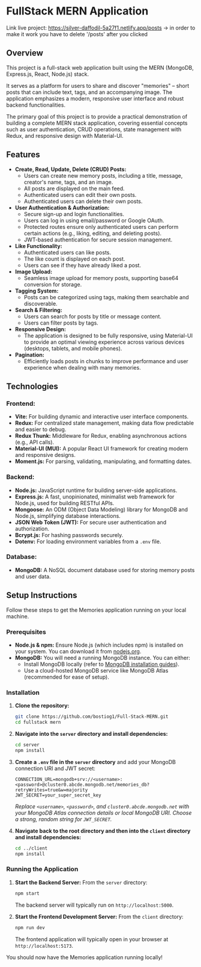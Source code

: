 # FullStack MERN Application

Link live project: https://silver-daffodil-5a27f1.netlify.app/posts  -> in order to make it work you have to delete '/posts' after you clicked

## Overview

This project is a full-stack web application built using the MERN (MongoDB, Express.js, React, Node.js) stack.

It serves as a platform for users to share and discover "memories" – short posts that can include text, tags, and an accompanying image. The application emphasizes a modern, responsive user interface and robust backend functionalities.

The primary goal of this project is to provide a practical demonstration of building a complete MERN stack application, covering essential concepts such as user authentication, CRUD operations, state management with Redux, and responsive design with Material-UI.

## Features

- **Create, Read, Update, Delete (CRUD) Posts:**
  - Users can create new memory posts, including a title, message, creator's name, tags, and an image.
  - All posts are displayed on the main feed.
  - Authenticated users can edit their own posts.
  - Authenticated users can delete their own posts.
- **User Authentication & Authorization:**
  - Secure sign-up and login functionalities.
  - Users can log in using email/password or Google OAuth.
  - Protected routes ensure only authenticated users can perform certain actions (e.g., liking, editing, and deleting posts).
  - JWT-based authentication for secure session management.
- **Like Functionality:**
  - Authenticated users can like posts.
  - The like count is displayed on each post.
  - Users can see if they have already liked a post.
- **Image Upload:**
  - Seamless image upload for memory posts, supporting base64 conversion for storage.
- **Tagging System:**
  - Posts can be categorized using tags, making them searchable and discoverable.
- **Search & Filtering:**
  - Users can search for posts by title or message content.
  - Users can filter posts by tags.
- **Responsive Design:**
  - The application is designed to be fully responsive, using Material-UI to provide an optimal viewing experience across various devices (desktops, tablets, and mobile phones).
- **Pagination:**
  - Efficiently loads posts in chunks to improve performance and user experience when dealing with many memories.

## Technologies

### Frontend:

- **Vite:** For building dynamic and interactive user interface components.
- **Redux:** For centralized state management, making data flow predictable and easier to debug.
- **Redux Thunk:** Middleware for Redux, enabling asynchronous actions (e.g., API calls).
- **Material-UI (MUI):** A popular React UI framework for creating modern and responsive designs.
- **Moment.js:** For parsing, validating, manipulating, and formatting dates.

### Backend:

- **Node.js:** JavaScript runtime for building server-side applications.
- **Express.js:** A fast, unopinionated, minimalist web framework for Node.js, used for building RESTful APIs.
- **Mongoose:** An ODM (Object Data Modeling) library for MongoDB and Node.js, simplifying database interactions.
- **JSON Web Token (JWT):** For secure user authentication and authorization.
- **Bcrypt.js:** For hashing passwords securely.
- **Dotenv:** For loading environment variables from a `.env` file.

### Database:

- **MongoDB:** A NoSQL document database used for storing memory posts and user data.

## Setup Instructions

Follow these steps to get the Memories application running on your local machine.

### Prerequisites

- **Node.js & npm:** Ensure Node.js (which includes npm) is installed on your system. You can download it from [nodejs.org](https://nodejs.org/).
- **MongoDB:** You will need a running MongoDB instance. You can either:
  - Install MongoDB locally (refer to [MongoDB installation guides](https://docs.mongodb.com/manual/installation/)).
  - Use a cloud-hosted MongoDB service like MongoDB Atlas (recommended for ease of setup).

### Installation

1.  **Clone the repository:**

    ```bash
    git clone https://github.com/bostiog1/Full-Stack-MERN.git
    cd fullstack mern
    ```

2.  **Navigate into the `server` directory and install dependencies:**

    ```bash
    cd server
    npm install
    ```

3.  **Create a `.env` file in the `server` directory** and add your MongoDB connection URI and JWT secret:

    ```
    CONNECTION_URL=mongodb+srv://<username>:<password>@cluster0.abcde.mongodb.net/memories_db?retryWrites=true&w=majority
    JWT_SECRET=your_super_secret_key
    ```

    _Replace `<username>`, `<password>`, and `cluster0.abcde.mongodb.net` with your MongoDB Atlas connection details or local MongoDB URI._
    _Choose a strong, random string for `JWT_SECRET`._

4.  **Navigate back to the root directory and then into the `client` directory and install dependencies:**
    ```bash
    cd ../client
    npm install
    ```

### Running the Application

1.  **Start the Backend Server:**
    From the `server` directory:

    ```bash
    npm start
    ```

    The backend server will typically run on `http://localhost:5000`.

2.  **Start the Frontend Development Server:**
    From the `client` directory:
    ```bash
    npm run dev
    ```
    The frontend application will typically open in your browser at `http://localhost:5173`.

You should now have the Memories application running locally!
